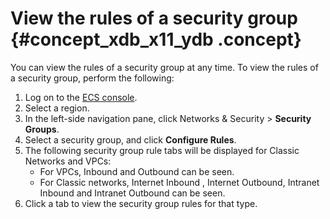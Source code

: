# View the rules of a security group {#concept_xdb_x11_ydb .concept}

You can view the rules of a security group at any time. To view the rules of a security group, perform the following:

1.  Log on to the [ECS console](https://ecs.console.aliyun.com/#/home).
2.  Select a region.
3.  In the left-side navigation pane, click Networks & Security \> **Security Groups**.
4.  Select a security group, and click **Configure Rules**.
5.  The following security group rule tabs will be displayed for Classic Networks and VPCs:
    -   For VPCs, Inbound and Outbound can be seen.
    -   For Classic networks, Internet Inbound , Internet Outbound, Intranet Inbound and Intranet Outbound can be seen.
6.  Click a tab to view the security group rules for that type.

